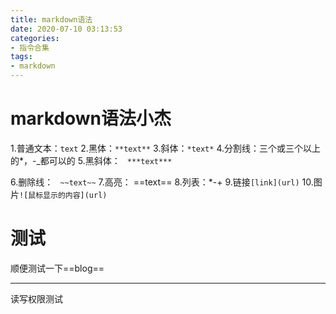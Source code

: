 ```yaml
---
title: markdown语法
date: 2020-07-10 03:13:53
categories:
- 指令合集
tags:
- markdown
---
```


# markdown语法小杰

1.普通文本：``text``
2.黑体：``**text**``
3.斜体：``*text*``
4.分割线：三个或三个以上的*，-_都可以的
5.黑斜体： `` ***text***``

<!--more-->

6.删除线： `` ~~text~~``
7.高亮： ==text==
8.列表：*-+
9.链接``[link](url)``
10.图片``![鼠标显示的内容](url)``
# 测试
顺便测试一下==blog==

----
读写权限测试
